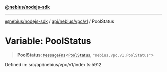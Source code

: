 [**@nebius/nodejs-sdk**](../../../../../README.md)

***

[@nebius/nodejs-sdk](../../../../../README.md) / [api/nebius/vpc/v1](../README.md) / PoolStatus

# Variable: PoolStatus

> **PoolStatus**: [`MessageFns`](../../../../../runtime/protos/core/interfaces/MessageFns.md)\<[`PoolStatus`](../interfaces/PoolStatus.md), `"nebius.vpc.v1.PoolStatus"`\>

Defined in: src/api/nebius/vpc/v1/index.ts:5912
